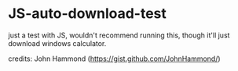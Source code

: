 # JS-auto-download-test
just a test with JS, wouldn't recommend running this, though it'll just download windows calculator.

credits: John Hammond (https://gist.github.com/JohnHammond/)
